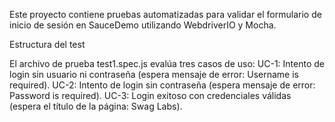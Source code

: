 Este proyecto contiene pruebas automatizadas para validar el formulario de inicio de sesión en SauceDemo utilizando WebdriverIO y Mocha.

Estructura del test

El archivo de prueba test1.spec.js evalúa tres casos de uso:
UC-1: Intento de login sin usuario ni contraseña (espera mensaje de error: Username is required).
UC-2: Intento de login sin contraseña (espera mensaje de error: Password is required).
UC-3: Login exitoso con credenciales válidas (espera el título de la página: Swag Labs).

